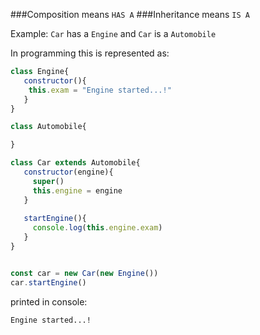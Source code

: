 ###Composition means `HAS A`
###Inheritance means `IS A`

Example: `Car` has a `Engine` and `Car` is a `Automobile`

In programming this is represented as:

```javascript
class Engine{
   constructor(){
    this.exam = "Engine started...!"
   }
}

class Automobile{

}

class Car extends Automobile{
   constructor(engine){
     super()
     this.engine = engine
   }
  
   startEngine(){
     console.log(this.engine.exam)
   }
}


const car = new Car(new Engine())
car.startEngine()
```

printed in console:
```
Engine started...!
```